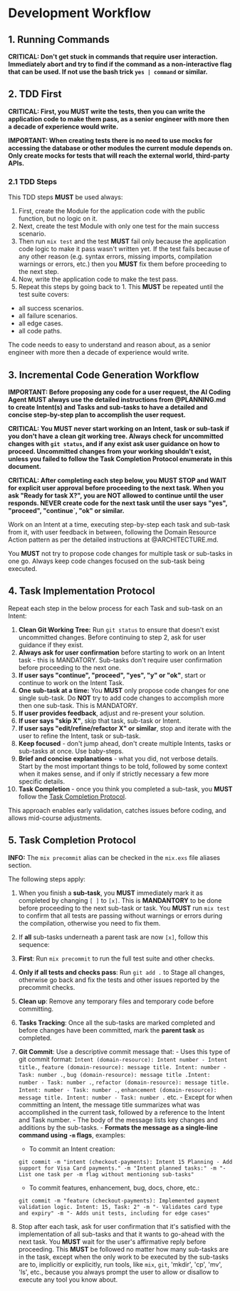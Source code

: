 # Development Workflow

## 1. Running Commands

**CRITICAL: Don't get stuck in commands that require user interaction. Immediately abort and try to find if the command as a non-interactive flag that can be used. If not use the bash trick `yes | command` or similar.**


## 2. TDD First

**CRITICAL: First, you **MUST** write the tests, then you can write the application code to make them pass, as a senior engineer with more then a decade of experience would write.**

**IMPORTANT: When creating tests there is no need to use mocks for accessing the database or other modules the current module depends on. Only create mocks for tests that will reach the external world, third-party APIs.**

### 2.1 TDD Steps 

This TDD steps **MUST** be used always:

1. First, create the Module for the application code with the public function, but no logic on it.
2. Next, create the test Module with only one test for the main success scenario.
2. Then run `mix test` and the test **MUST** fail only because the application code logic to make it pass wasn't written yet. If the test fails because of any other reason (e.g. syntax errors, missing imports, compilation warnings or errors, etc.) then you **MUST** fix them before proceeding to the next step.
3. Now, write the application code to make the test pass.
4. Repeat this steps by going back to 1. This **MUST** be repeated until the test suite covers:
  - all success scenarios.
  - all failure scenarios.
  - all edge cases. 
  - all code paths.

The code needs to easy to understand and reason about, as a senior engineer with more then a decade of experience would write.


## 3. Incremental Code Generation Workflow

**IMPORTANT: Before proposing any code for a user request, the AI Coding Agent **MUST** always use the detailed instructions from @PLANNING.md to create Intent(s) and Tasks and sub-tasks to have a detailed and concise step-by-step plan to accomplish the user request.**

**CRITICAL: You **MUST** never start working on an Intent, task or sub-task if you don't have a clean git working tree. Always check for uncommitted changes with `git status`, and if any exist ask user guidance on how to proceed. Uncommitted changes from your working shouldn't exist, unless you failed to follow the Task Completion Protocol enumerate in this document.**

**CRITICAL: After completing each step below, you MUST STOP and WAIT for explicit user approval before proceeding to the next task. When you ask "Ready for task X?", you are NOT allowed to continue until the user responds. NEVER create code for the next task until the user says "yes", "proceed", "continue`, "ok" or similar.**

Work on an Intent at a time, executing step-by-step each task and sub-task from it, with user feedback in between, following the Domain Resource Action pattern as per the detailed instructions at @ARCHITECTURE.md.

You **MUST** not try to propose code changes for multiple task or sub-tasks in one go. Always keep code changes focused on the sub-task being executed.


## 4. Task Implementation Protocol

Repeat each step in the below process for each Task and sub-task on an Intent:

1. **Clean Git Working Tree:** Run `git status` to ensure that doesn't exist uncommitted changes. Before continuing to step 2, ask for user guidance if they exist.
2. **Always ask for user confirmation** before starting to work on an Intent task - this is MANDATORY. Sub-tasks don't require user confirmation before proceeding to the next one.
3. **If user says "continue", "proceed", "yes", "y" or "ok"**, start or continue to work on the Intent Task.
4. **One sub-task at a time:** You **MUST** only propose code changes for one single sub-task. Do **NOT** try to add code changes to accomplish more then one sub-task. This is MANDATORY.
5. **If user provides feedback**, adjust and re-present your solution.
6. **If user says "skip X"**, skip that task, sub-task or Intent.
7. **If user says "edit/refine/refactor X" or similar**, stop and iterate with the user to refine the Intent, task or sub-task.
8. **Keep focused** - don't jump ahead, don't create multiple Intents, tasks or sub-tasks at once. Use baby-steps.
9. **Brief and concise explanations** - what you did, not verbose details. Start by the most important things to be told, followed by some context when it makes sense, and if only if strictly necessary a few more specific details.
10. **Task Completion** - once you think you completed a sub-task, you **MUST** follow the [Task Completion Protocol](#task-completion-protocol).

This approach enables early validation, catches issues before coding, and allows mid-course adjustments.

## 5. Task Completion Protocol

**INFO:** The `mix precommit` alias can be checked in the `mix.exs` file aliases section.

The following steps apply:

1. When you finish a **sub‑task**, you **MUST** immediately mark it as completed by changing `[ ]` to `[x]`. This is **MANDANTORY** to be done before proceeding to the next sub-task or task. You **MUST** run `mix test` to confirm that all tests are passing without warnings or errors during the compilation, otherwise you need to fix them.
2. If **all** sub-tasks underneath a parent task are now `[x]`, follow this sequence:
  1. **First**: Run `mix precommit` to run the full test suite and other checks.
  2. **Only if all tests and checks pass**: Run `git add .` to Stage all changes, otherwise go back and fix the tests and other issues reported by the precommit checks.
  3. **Clean up**: Remove any temporary files and temporary code before committing.
  3. **Tasks Tracking**: Once all the sub-tasks are marked completed and before changes have been committed, mark the **parent task** as completed.
  4. **Git Commit**: Use a descriptive commit message that:
    - Uses this type of git commit format: `Intent (domain-resource): Intent number - Intent title.`, `feature (domain-resource): message title. Intent: number - Task: number .`, `bug (domain-resource): message title .Intent: number - Task: number .`, `refactor (domain-resource): message title. Intent: number - Task: number .`, `enhancement (domain-resource): message title. Intent: number - Task: number .` etc.
    - Except for when committing an Intent, the message title summarizes what was accomplished in the current task, followed by a reference to the Intent and Task number.
    - The body of the message lists key changes and additions by the sub-tasks.
    - **Formats the message as a single-line command using `-m` flags**, examples:
      - To commit an Intent creation:

      ```
      git commit -m "intent (checkout-payments): Intent 15 Planning - Add support for Visa Card payments." -m "Intent planned tasks:" -m "- List one task per -m flag without mentioning sub-tasks"
      ```

      - To commit features, enhancement, bug, docs, chore, etc.:

      ```
      git commit -m "feature (checkout-payments): Implemented payment validation logic. Intent: 15, Task: 2" -m "- Validates card type and expiry" -m "- Adds unit tests, including for edge cases"
      ```
3. Stop after each task, ask for user confirmation that it's satisfied with the implementation of all sub-tasks and that it wants to go-ahead with the next task. You **MUST** wait for the user's affirmative reply before proceeding. This **MUST** be followed no matter how many sub-tasks are in the task, except when the only work to be executed by the sub-tasks are to, implicitly or explicitly, run tools, like `mix`, `git`, 'mkdir', 'cp', 'mv', 'ls', etc., because you always prompt the user to allow or disallow to execute any tool you know about.

